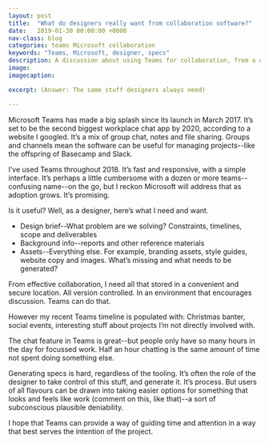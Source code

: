 ```yaml
---
layout: post
title:  "What do designers really want from collaboration software?"
date:   2019-01-30 00:00:00 +0000
nav-class: blog
categories: teams Microsoft collaboration
keywords: "Teams, Microsoft, designer, specs"
description: A discussion about using Teams for collaboration, from a designer's perspective.
image:
imagecaption: 

excerpt: (Answer: The same stuff designers always need) 

---
```


Microsoft Teams has made a big splash since its launch in March 2017. It’s set to be the second biggest workplace chat app by 2020, according to a website I googled. It’s a mix of group chat, notes and file sharing. Groups and channels mean the software can be useful for managing projects--like the offspring of Basecamp and Slack.

I’ve used Teams throughout 2018. It’s fast and responsive, with a simple interface. It’s perhaps a little cumbersome with a dozen or more teams--confusing name--on the go, but I reckon Microsoft will address that as adoption grows. It’s promising.

Is it useful? Well, as a designer, here’s what I need and want.

* Design brief--What problem are we solving? Constraints, timelines, scope and deliverables
* Background info--reports and other reference materials
* Assets--Everything else. For example, branding assets, style guides, website copy and images. What’s missing and what needs to be generated?

From effective collaboration, I need all that stored in a convenient and secure location. All version controlled. In an environment that encourages discussion. Teams can do that.

However my recent Teams timeline is populated with: Christmas banter, social events, interesting stuff about projects I’m not directly involved with.

The chat feature in Teams is great--but people only have so many hours in the day for focussed work. Half an hour chatting is the same amount of time not spent doing something else. 

Generating specs is hard, regardless of the tooling. It’s often the role of the designer to take control of this stuff, and generate it. It’s process. But users of all flavours can be drawn into taking easier options for something that looks and feels like work (comment on this, like that)--a sort of subconscious plausible deniability. 

I hope that Teams can provide a way of guiding time and attention in a way that best serves the intention of the project.